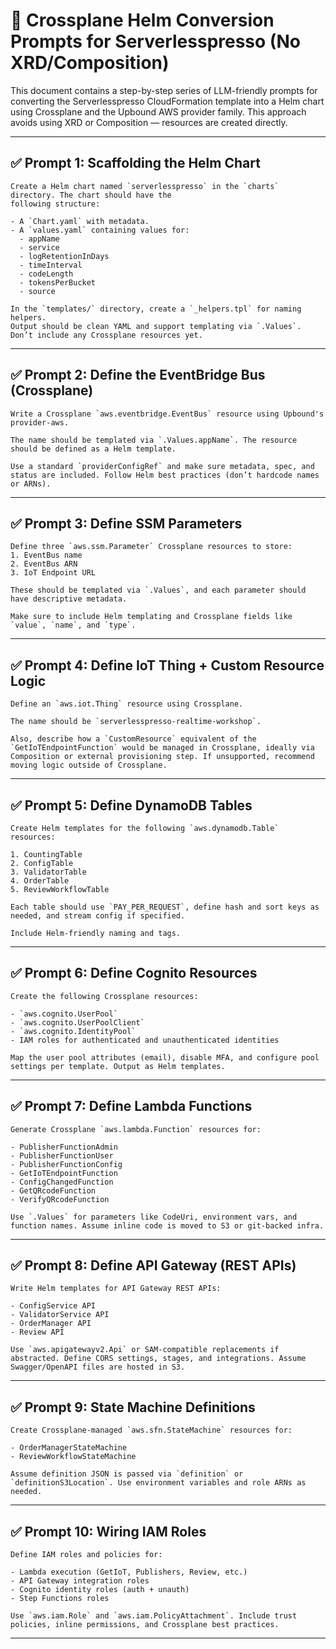 # 🚀 Crossplane Helm Conversion Prompts for Serverlesspresso (No XRD/Composition)

This document contains a step-by-step series of LLM-friendly prompts for converting the Serverlesspresso CloudFormation template into a Helm chart using Crossplane and the Upbound AWS provider family. This approach avoids using XRD or Composition — resources are created directly.

---

## ✅ Prompt 1: Scaffolding the Helm Chart

```
Create a Helm chart named `serverlesspresso` in the `charts` directory. The chart should have the 
following structure:

- A `Chart.yaml` with metadata.
- A `values.yaml` containing values for:
  - appName
  - service
  - logRetentionInDays
  - timeInterval
  - codeLength
  - tokensPerBucket
  - source

In the `templates/` directory, create a `_helpers.tpl` for naming helpers.
Output should be clean YAML and support templating via `.Values`. Don’t include any Crossplane resources yet.
```

---

## ✅ Prompt 2: Define the EventBridge Bus (Crossplane)

```
Write a Crossplane `aws.eventbridge.EventBus` resource using Upbound's provider-aws.

The name should be templated via `.Values.appName`. The resource should be defined as a Helm template.

Use a standard `providerConfigRef` and make sure metadata, spec, and status are included. Follow Helm best practices (don’t hardcode names or ARNs).
```

---

## ✅ Prompt 3: Define SSM Parameters

```
Define three `aws.ssm.Parameter` Crossplane resources to store:
1. EventBus name
2. EventBus ARN
3. IoT Endpoint URL

These should be templated via `.Values`, and each parameter should have descriptive metadata.

Make sure to include Helm templating and Crossplane fields like `value`, `name`, and `type`.
```

---

## ✅ Prompt 4: Define IoT Thing + Custom Resource Logic

```
Define an `aws.iot.Thing` resource using Crossplane.

The name should be `serverlesspresso-realtime-workshop`.

Also, describe how a `CustomResource` equivalent of the `GetIoTEndpointFunction` would be managed in Crossplane, ideally via Composition or external provisioning step. If unsupported, recommend moving logic outside of Crossplane.
```

---

## ✅ Prompt 5: Define DynamoDB Tables

```
Create Helm templates for the following `aws.dynamodb.Table` resources:

1. CountingTable
2. ConfigTable
3. ValidatorTable
4. OrderTable
5. ReviewWorkflowTable

Each table should use `PAY_PER_REQUEST`, define hash and sort keys as needed, and stream config if specified.

Include Helm-friendly naming and tags.
```

---

## ✅ Prompt 6: Define Cognito Resources

```
Create the following Crossplane resources:

- `aws.cognito.UserPool`
- `aws.cognito.UserPoolClient`
- `aws.cognito.IdentityPool`
- IAM roles for authenticated and unauthenticated identities

Map the user pool attributes (email), disable MFA, and configure pool settings per template. Output as Helm templates.
```

---

## ✅ Prompt 7: Define Lambda Functions

```
Generate Crossplane `aws.lambda.Function` resources for:

- PublisherFunctionAdmin
- PublisherFunctionUser
- PublisherFunctionConfig
- GetIoTEndpointFunction
- ConfigChangedFunction
- GetQRcodeFunction
- VerifyQRcodeFunction

Use `.Values` for parameters like CodeUri, environment vars, and function names. Assume inline code is moved to S3 or git-backed infra.
```

---

## ✅ Prompt 8: Define API Gateway (REST APIs)

```
Write Helm templates for API Gateway REST APIs:

- ConfigService API
- ValidatorService API
- OrderManager API
- Review API

Use `aws.apigatewayv2.Api` or SAM-compatible replacements if abstracted. Define CORS settings, stages, and integrations. Assume Swagger/OpenAPI files are hosted in S3.
```

---

## ✅ Prompt 9: State Machine Definitions

```
Create Crossplane-managed `aws.sfn.StateMachine` resources for:

- OrderManagerStateMachine
- ReviewWorkflowStateMachine

Assume definition JSON is passed via `definition` or `definitionS3Location`. Use environment variables and role ARNs as needed.
```

---

## ✅ Prompt 10: Wiring IAM Roles

```
Define IAM roles and policies for:

- Lambda execution (GetIoT, Publishers, Review, etc.)
- API Gateway integration roles
- Cognito identity roles (auth + unauth)
- Step Functions roles

Use `aws.iam.Role` and `aws.iam.PolicyAttachment`. Include trust policies, inline permissions, and Crossplane best practices.
```

---
